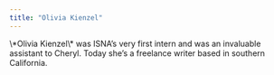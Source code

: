 ```yaml
---
title: "Olivia Kienzel"
---
```


<p>\*Olivia Kienzel\* was <span class="caps">ISNA</span>’s very first intern and was an invaluable assistant to Cheryl. Today she&#8217;s a freelance writer based in southern California.</p>